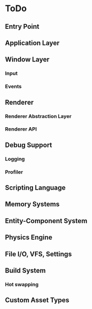 # ToDo
## Entry Point
## Application Layer
## Window Layer
### Input
### Events
## Renderer
### Renderer Abstraction Layer
### Renderer API
## Debug Support
### Logging
### Profiler
## Scripting Language
## Memory Systems
## Entity-Component System
## Physics Engine
## File I/O, VFS, Settings
## Build System
### Hot swapping
## Custom Asset Types
